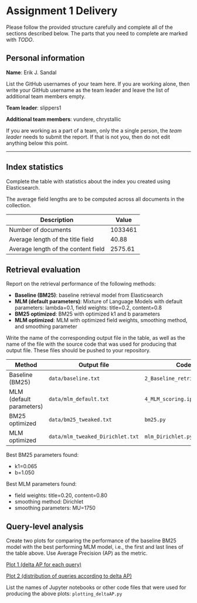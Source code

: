 # Assignment 1 Delivery

Please follow the provided structure carefully and complete all of the sections described below. The parts that you need to complete are marked with *TODO*.

## Personal information

**Name**: Erik J. Sandal

List the GitHub usernames of your team here. If you are working alone, then write your GitHub username as the team leader and leave the list of additional team members empty.

**Team leader**: slippers1

**Additional team members**: vundere, chrystallic

If you are working as a part of a team, only the a single person, the *team leader* needs to submit the report. If that is not you, then do not edit anything below this point.

----

## Index statistics

Complete the table with statistics about the index you created using Elasticsearch.

The average field lengths are to be computed across all documents in the collection.

| **Description** | **Value** |
| -- | -- |
| Number of documents | 1033461 |
| Average length of the title field | 40.88 |
| Average length of the content field | 2575.61 |


## Retrieval evaluation

Report on the retrieval performance of the following methods:

  * **Baseline (BM25)**: baseline retrieval model from Elasticsearch
  * **MLM (default parameters)**: Mixture of Language Models with default parameters: lambda=0.1, field weights: title=0.2, content=0.8
  * **BM25 optimized**: BM25 with optimized k1 and b parameters
  * **MLM optimized**: MLM with optimized field weights, smoothing method, and smoothing parameter

Write the name of the corresponding output file in the table, as well as the name of the file with the source code that was used for producing that output file. These files should be pushed to your repository.


| **Method** | **Output file** | **Code** | **P@10** | **MAP** | **MRR** |
| -- | -- | -- | -- | -- | -- |
| Baseline (BM25) | `data/baseline.txt` | `2_Baseline_retrieval.ipynb` | 0.180 | 0.063 | 0.333 |
| MLM (default parameters) | `data/mlm_default.txt` | `4_MLM_scoring.ipynb` | 0.176 | 0.074 | 0.346 |
| BM25 optimized | `data/bm25_tweaked.txt` | `bm25.py` | 0.211 | 0.082 | 0.442 |
| MLM optimized | `data/mlm_tweaked_Dirichlet.txt` | `mlm_Dirichlet.py` | 0.209 | 0.080 | 0.380 |

Best BM25 parameters found:
  - k1=0.065
  - b=1.050

Best MLM parameters found:
  - field weights: title=0.20, content=0.80
  - smoothing method: Dirichlet
  - smoothing parameters: MU=1750

## Query-level analysis

Create two plots for comparing the performance of the baseline BM25 model with the best performing MLM model, i.e., the first and last lines of the table above. Use Average Precision (AP) as the metric.

[Plot 1 (delta AP for each query)](data/plot_1.png)

[Plot 2 (distribution of queries according to delta AP)](data/plot_2.png)


List the names of Jupyter notebooks or other code files that were used for producing the above plots: `plotting_deltaAP.py`
